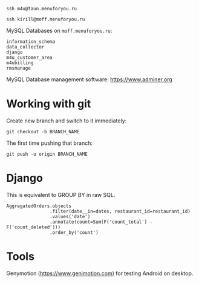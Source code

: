 


    ssh m4u@taun.menuforyou.ru

    ssh kirill@moff.menuforyou.ru


MySQL Databases on `moff.menuforyou.ru`:

    information_schema
    data_collector
    django
    m4u_customer_area
    m4ubilling
    rmsmanage


MySQL Database management software:
    https://www.adminer.org


# Working with git

Create new branch and switch to it immediately:

    git checkout -b BRANCH_NAME

The first time pushing that branch:

    git push -u origin BRANCH_NAME

# Django

This is equivalent to GROUP BY in raw SQL.

    AggregatedOrders.objects
                    .filter(date__in=dates, restaurant_id=restaurant_id)
                    .values('date')
                    .annotate(count=Sum(F('count_total') - F('count_deleted')))
                    .order_by('count')

# Tools

Genymotion (https://www.genimotion.com) for testing Android on desktop.
